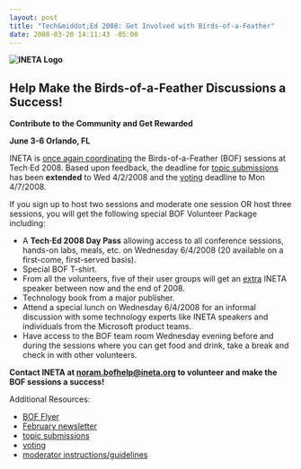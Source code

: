 ```yaml
---
layout: post
title: "Tech&middot;Ed 2008: Get Involved with Birds-of-a-Feather"
date: 2008-03-20 14:11:43 -05:00
---
```


**![INETA Logo](http://origin.ih.constantcontact.com/fs066/1101843475262/img/1.jpg?a=1102022539215)** 

## **Help Make the Birds-of-a-Feather Discussions a Success!**

**Contribute to the Community and Get Rewarded** 

**June 3-6 Orlando, FL** 

INETA is [once again coordinating](http://www.ineta.org/newsletters/2008_02.htm#A10) the Birds-of-a-Feather (BOF) sessions at Tech·Ed 2008. Based upon feedback, the deadline for [topic submissions](https://www.msteched.com/dev/submitbof.aspx) has been **extended** to Wed 4/2/2008 and the [voting](https://www.msteched.com/dev/voting.aspx) deadline to Mon 4/7/2008. 

If you sign up to host two sessions and moderate one session OR host three sessions, you will get the following special BOF Volunteer Package including: 

*   A **Tech·Ed 2008 Day Pass** allowing access to all conference sessions, hands-on labs, meals, etc. on Wednesday 6/4/2008 (20 available on a first-come, first-served basis). 
*   Special BOF T-shirt. 
*   From all the volunteers, five of their user groups will get an <u>extra</u> INETA speaker between now and the end of 2008. 
*   Technology book from a major publisher. 
*   Attend a special lunch on Wednesday 6/4/2008 for an informal discussion with some technology experts like INETA speakers and individuals from the Microsoft product teams. 
*   Have access to the BOF team room Wednesday evening before and during the sessions where you can get food and drink, take a break and check in with other volunteers. 

**Contact INETA at [noram.bofhelp@ineta.org](mailto:noram.bofhelp@ineta.org) to volunteer and make the BOF sessions a success!** 

Additional Resources:  

* [BOF Flyer](http://www.ineta.org/newsletters/BOFTechEdUserGroupFlyer.pdf)
* [February newsletter](http://www.ineta.org/newsletters/2008_02.htm)
* [topic submissions](https://www.msteched.com/dev/submitbof.aspx)
* [voting](https://www.msteched.com/dev/voting.aspx)
* [moderator instructions/guidelines](http://www.ineta.org/newsletters/misc/2008-02/bof_instructions.pdf) 
